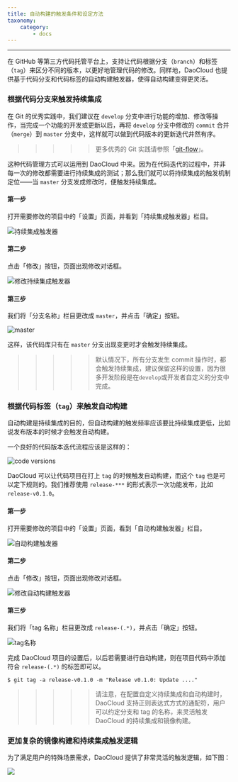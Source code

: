 ```yaml
---
title: 自动构建的触发条件和设定方法
taxonomy:
    category:
        - docs
---
```


<!-- reviewed by fiona -->

<!--
说清楚 代码分支，实践，CI和镜像构建的关系

手动构建- >可以选择分支，也可以在构建规则是选择，手动是处理例外情况

自动构建

重新构建：适用于失败的项目，可以重新执行CI，也可以重新执行Build，但是，是根据build服务器上的code来重新执行，如果有新的 commit，需要调整，不要混淆。

项目属性的 tab，一些高级功能的设置方式，和使用的目的
-->

---

在 GitHub 等第三方代码托管平台上，支持让代码根据分支（`branch`）和标签（`tag`）来区分不同的版本，以更好地管理代码的修改。同样地，DaoCloud 也提供基于代码分支和代码标签的自动构建触发器，使得自动构建变得更灵活。

### 根据代码分支来触发持续集成

在 Git 的优秀实践中，我们建议在 `develop` 分支中进行功能的增加、修改等操作，当完成一个功能的开发或更新以后，再将 `develop` 分支中修改的 `commit` 合并（`merge`）到 `master` 分支中，这样就可以做到代码版本的更新迭代井然有序。

>>>>> 更多优秀的 Git 实践请参照「[git-flow](https://github.com/nvie/gitflow)」。

这种代码管理方式可以运用到 DaoCloud 中来。因为在代码迭代的过程中，并非每一次的修改都需要进行持续集成的测试；那么我们就可以将持续集成的触发机制定位——当 `master` 分支发成修改时，便触发持续集成。

#### 第一步

打开需要修改的项目中的「设置」页面，并看到「持续集成触发器」栏目。

![持续集成触发器](autobuild-1.jpg)

#### 第二步

点击「修改」按钮，页面出现修改对话框。

![修改持续集成触发器](autobuild-2.jpg)

#### 第三步

我们将「分支名称」栏目更改成 `master`，并点击「确定」按钮。

![master](autobuild-3.jpg)

这样，该代码库只有在 `master` 分支出现变更时才会触发持续集成。

>>>>> 默认情况下，所有分支发生 commit 操作时，都会触发持续集成，建议保留这样的设置，因为很多开发阶段是在`develop`或开发者自定义的分支中完成。 

###  根据代码标签（`tag`）来触发自动构建

自动构建是持续集成的目的，但自动构建的触发频率应该要比持续集成更低，比如说发布版本的时候才会触发自动构建。

一个良好的代码版本迭代流程应该是这样的：

![code versions](autobuild-4.jpg)

DaoCloud 可以让代码项目在打上 `tag` 的时候触发自动构建，而这个 `tag` 也是可以定下规则的。我们推荐使用 `release-***` 的形式表示一次功能发布，比如 `release-v0.1.0`。

#### 第一步

打开需要修改的项目中的「设置」页面，看到「自动构建触发器」栏目。

![自动构建触发器](autobuild-5.jpg)

#### 第二步

点击「修改」按钮，页面出现修改对话框。

![修改自动构建触发器](autobuild-6.jpg)

#### 第三步

我们将「tag 名称」栏目更改成 `release-(.*)`，并点击「确定」按钮。

![tag名称](autobuild-7.jpg)

完成 DaoCloud 项目的设置后，以后若需要进行自动构建，则在项目代码中添加符合 `release-(.*)` 的标签即可以。

``` shell
$ git tag -a release-v0.1.0 -m "Release v0.1.0: Update ...."
```
>>>>> 请注意，在配置自定义持续集成和自动构建时，DaoCloud 支持正则表达式方式的通配符，用户可以约定分支和 tag 的名称，来灵活触发 DaoCloud 的持续集成和镜像构建。


###  更加复杂的镜像构建和持续集成触发逻辑

为了满足用户的特殊场景需求，DaoCloud 提供了非常灵活的触发逻辑，如下图：

![](ci-build-trigger.png)